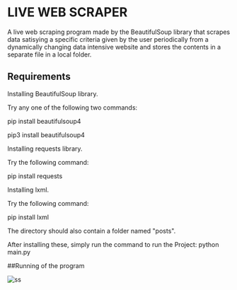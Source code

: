 # LIVE WEB SCRAPER

A live web scraping program made by the BeautifulSoup library that scrapes data satisying a specific criteria given by the user periodically from a dynamically changing data intensive website and stores the contents in a separate file in a local folder.

## Requirements
Installing BeautifulSoup library.

Try any one of the following two commands:

pip install beautifulsoup4

pip3 install beautifulsoup4

Installing requests library.

Try the following command:

pip install requests

Installing lxml.

Try the following command:

pip install lxml

The directory should also contain a folder named "posts".

After installing these, simply run the command to run the Project:
python main.py

##Running of the program

![ss](https://user-images.githubusercontent.com/58557891/125160056-83f3be80-e198-11eb-82ea-216d022c4a43.png)

